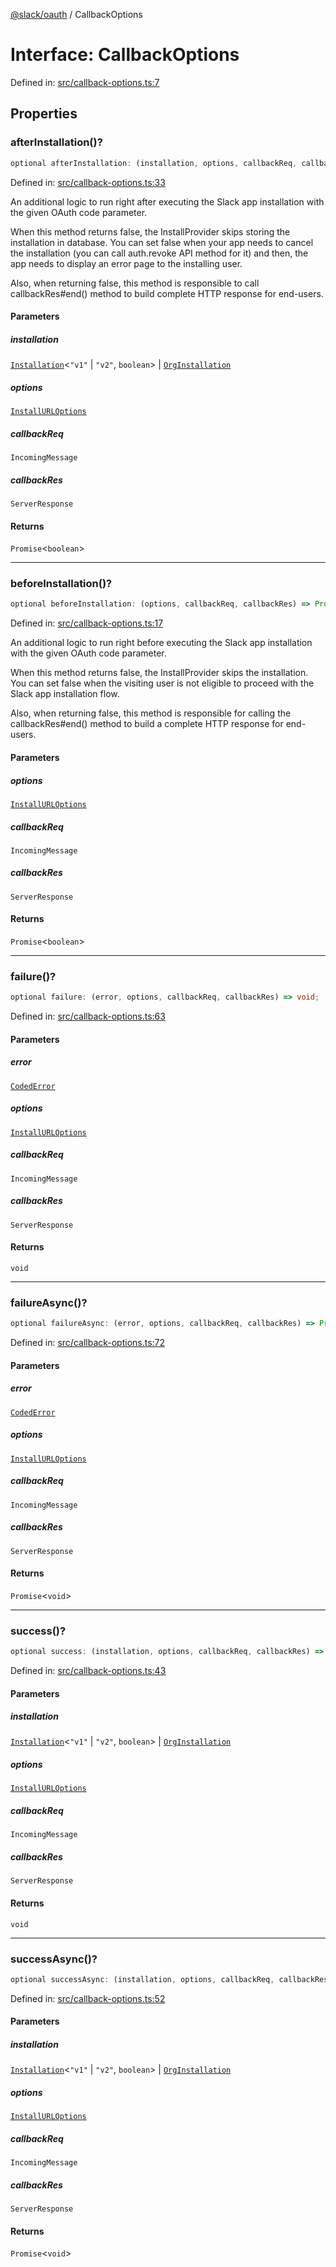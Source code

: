 [@slack/oauth](../index.md) / CallbackOptions

# Interface: CallbackOptions

Defined in: [src/callback-options.ts:7](https://github.com/slackapi/node-slack-sdk/blob/main/packages/oauth/src/callback-options.ts#L7)

## Properties

### afterInstallation()?

```ts
optional afterInstallation: (installation, options, callbackReq, callbackRes) => Promise<boolean>;
```

Defined in: [src/callback-options.ts:33](https://github.com/slackapi/node-slack-sdk/blob/main/packages/oauth/src/callback-options.ts#L33)

An additional logic to run right after executing the Slack app installation with the given OAuth code parameter.

When this method returns false, the InstallProvider skips storing the installation in database.
You can set false when your app needs to cancel the installation (you can call auth.revoke API method for it)
and then, the app needs to display an error page to the installing user.

Also, when returning false, this method is responsible to call callbackRes#end() method
to build complete HTTP response for end-users.

#### Parameters

##### installation

[`Installation`](Installation.md)\<`"v1"` \| `"v2"`, `boolean`\> | [`OrgInstallation`](../type-aliases/OrgInstallation.md)

##### options

[`InstallURLOptions`](InstallURLOptions.md)

##### callbackReq

`IncomingMessage`

##### callbackRes

`ServerResponse`

#### Returns

`Promise`\<`boolean`\>

***

### beforeInstallation()?

```ts
optional beforeInstallation: (options, callbackReq, callbackRes) => Promise<boolean>;
```

Defined in: [src/callback-options.ts:17](https://github.com/slackapi/node-slack-sdk/blob/main/packages/oauth/src/callback-options.ts#L17)

An additional logic to run right before executing the Slack app installation with the given OAuth code parameter.

When this method returns false, the InstallProvider skips the installation.
You can set false when the visiting user is not eligible to proceed with the Slack app installation flow.

Also, when returning false, this method is responsible for calling the callbackRes#end() method
to build a complete HTTP response for end-users.

#### Parameters

##### options

[`InstallURLOptions`](InstallURLOptions.md)

##### callbackReq

`IncomingMessage`

##### callbackRes

`ServerResponse`

#### Returns

`Promise`\<`boolean`\>

***

### failure()?

```ts
optional failure: (error, options, callbackReq, callbackRes) => void;
```

Defined in: [src/callback-options.ts:63](https://github.com/slackapi/node-slack-sdk/blob/main/packages/oauth/src/callback-options.ts#L63)

#### Parameters

##### error

[`CodedError`](CodedError.md)

##### options

[`InstallURLOptions`](InstallURLOptions.md)

##### callbackReq

`IncomingMessage`

##### callbackRes

`ServerResponse`

#### Returns

`void`

***

### failureAsync()?

```ts
optional failureAsync: (error, options, callbackReq, callbackRes) => Promise<void>;
```

Defined in: [src/callback-options.ts:72](https://github.com/slackapi/node-slack-sdk/blob/main/packages/oauth/src/callback-options.ts#L72)

#### Parameters

##### error

[`CodedError`](CodedError.md)

##### options

[`InstallURLOptions`](InstallURLOptions.md)

##### callbackReq

`IncomingMessage`

##### callbackRes

`ServerResponse`

#### Returns

`Promise`\<`void`\>

***

### success()?

```ts
optional success: (installation, options, callbackReq, callbackRes) => void;
```

Defined in: [src/callback-options.ts:43](https://github.com/slackapi/node-slack-sdk/blob/main/packages/oauth/src/callback-options.ts#L43)

#### Parameters

##### installation

[`Installation`](Installation.md)\<`"v1"` \| `"v2"`, `boolean`\> | [`OrgInstallation`](../type-aliases/OrgInstallation.md)

##### options

[`InstallURLOptions`](InstallURLOptions.md)

##### callbackReq

`IncomingMessage`

##### callbackRes

`ServerResponse`

#### Returns

`void`

***

### successAsync()?

```ts
optional successAsync: (installation, options, callbackReq, callbackRes) => Promise<void>;
```

Defined in: [src/callback-options.ts:52](https://github.com/slackapi/node-slack-sdk/blob/main/packages/oauth/src/callback-options.ts#L52)

#### Parameters

##### installation

[`Installation`](Installation.md)\<`"v1"` \| `"v2"`, `boolean`\> | [`OrgInstallation`](../type-aliases/OrgInstallation.md)

##### options

[`InstallURLOptions`](InstallURLOptions.md)

##### callbackReq

`IncomingMessage`

##### callbackRes

`ServerResponse`

#### Returns

`Promise`\<`void`\>
